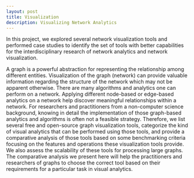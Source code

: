 ```yaml
---
layout: post
title: Visualization
description: Visualizing Network Analytics
---
```


In this project, we explored several network visualization tools and performed case studies to identify the set of tools with better capabilities for the interdisciplinary research of network analytics and network visualization.

A graph is a powerful abstraction for representing the relationship among different entities. Visualization of the graph (network) can provide valuable information regarding the structure of the network which may not be apparent otherwise. There are many algorithms and analytics one can perform on a network. Applying different node-based or edge-based analytics on a network help discover meaningful relationships within a network. For researchers and practitioners from a non-computer science background, knowing in detail the implementation of those graph-based analytics and algorithms is often not a feasible strategy. Therefore, we list several free and open-source graph visualization tools, categorize the kind of visual analytics that can be performed using those tools, and provide a  comparative analysis of those tools based on some benchmarking criteria focusing on the features and operations these visualization tools provide. We also assess the scalability of these tools for processing large graphs. The comparative analysis we present here will help the practitioners and researchers of graphs to choose the correct tool based on their requirements for a particular task in visual analytics.
